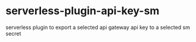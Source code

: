 # serverless-plugin-api-key-sm

serverless plugin to export a selected api gateway api key to a selected sm secret
